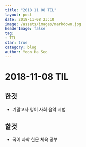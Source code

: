 ```yaml
---
title: "2018 11 08 TIL"
layout: post
date: 2018-11-08 23:10
image: /assets/images/markdown.jpg
headerImage: false
tag:
- TIL
star: true
category: blog
author: Yoon Ha Seo
---
```


# 2018-11-08 TIL

## 한것

- 기말고사 영어 사회 음악 시험 


## 할것

- 국어 과학 한문 체육 공부
